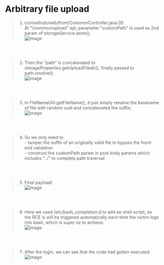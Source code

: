 # Arbitrary file upload

> 1. cn/roothub/web/front/CommonController.java:35<br>
At "/common/upload" api, parameter "customPath" is used as 2nd param of storageService.store();<br>
![image](https://user-images.githubusercontent.com/9525971/159516937-88f5a23f-fed6-42b1-bac2-675f37c4e6f6.png)

<br><br>
> 2. Then the "path" is concatenated to storageProperties.getUploadFiledir(), finally passed to path.resolve();<br>
![image](https://user-images.githubusercontent.com/9525971/159517821-df09bbbc-b1ce-42d6-897c-38cbaa83db75.png)<br>

<br><br>
> 3. In FileNameUtil.getFileName(), it just simply rename the basename of file with random uuid and concatenated the suffix;<br>
![image](https://user-images.githubusercontent.com/9525971/159519333-77f7b610-c87f-418c-8d06-a6e04097be92.png)

<br><br>
> 4. So we only need to <br>
    - tamper the suffix of an originally valid file to bypass the front-end validation<br>
    - construct the customPath param in post body params which includes "../" to complete path traversal

<br><br>
> 5. Final payload:<br>
![image](https://user-images.githubusercontent.com/9525971/159520998-5591227f-b74e-4271-8bb3-419da38a1236.png)

<br><br>
> 6. Here we used /etc/bash_completion.d to add an shell script, so the RCE is will be triggered automatically each time the victim logs into bash, which is super ez to achieve.<br>
![image](https://user-images.githubusercontent.com/9525971/159522138-e92ac3d0-b85b-4afa-b40c-2a2f0205f200.png)


<br><br>
> 7. After the login, we can see that the code had gotten executed.<br>
![image](https://user-images.githubusercontent.com/9525971/159522100-25d84416-39c1-4697-b904-387714c72427.png)

